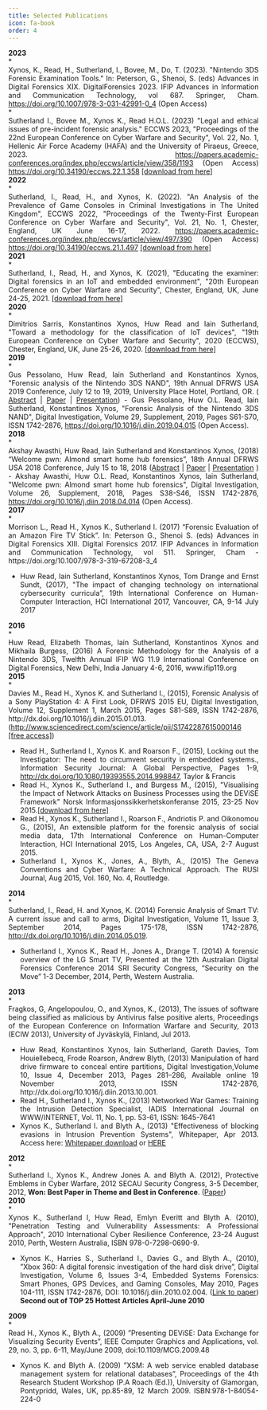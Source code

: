 ```yaml
---
title: Selected Publications
icon: fa-book
order: 4
---
```

<div style="text-align: left; font-weight: bold;">2023</div>
* <div style="text-align: justify;">Xynos, K., Read, H., Sutherland, I., Bovee, M., Do, T. (2023). "Nintendo 3DS Forensic Examination Tools." In: Peterson, G., Shenoi, S. (eds) Advances in Digital Forensics XIX. DigitalForensics 2023. IFIP Advances in Information and Communication Technology, vol 687. Springer, Cham. <a href="https://doi.org/10.1007/978-3-031-42991-0_4">https://doi.org/10.1007/978-3-031-42991-0_4</a> (Open Access) </div>
* <div style="text-align: justify;">Sutherland I., Bovee M., Xynos K., Read H.O.L. (2023) "Legal and ethical issues of pre-incident forensic analysis." ECCWS 2023, "Proceedings of the 22nd European Conference on Cyber Warfare and Security", Vol. 22, No. 1, Hellenic Air Force Academy (HAFA) and the University of Piraeus, Greece, 2023. <a href="https://papers.academic-conferences.org/index.php/eccws/article/view/358/1193">https://papers.academic-conferences.org/index.php/eccws/article/view/358/1193</a> (Open Access) <a href="https://doi.org/10.34190/eccws.22.1.358">https://doi.org/10.34190/eccws.22.1.358</a>  <a href="https://kosta.xynos.eu/assets/publications/Sutherland2023-Legal and Ethical Issues of pre-incident Forensic Analysis.pdf">[download from here]</a> </div>
<div style="text-align: left; font-weight: bold;">2022</div>
* <div style="text-align: justify;"> 
Sutherland, I., Read, H., and Xynos, K. (2022). "An Analysis of the Prevalence of Game Consoles in Criminal Investigations in The United Kingdom", ECCWS 2022, "Proceedings of the Twenty-First European Conference on Cyber Warfare and Security", Vol. 21, No. 1, Chester, England, UK June 16-17, 2022. <a href="https://papers.academic-conferences.org/index.php/eccws/article/view/497/390">https://papers.academic-conferences.org/index.php/eccws/article/view/497/390</a> (Open Access) <a href="https://doi.org/10.34190/eccws.21.1.497">https://doi.org/10.34190/eccws.21.1.497</a> <a href="https://kosta.xynos.eu/assets/publications/Sutherland2022 - An Analysis of the Prevalence of Game Consoles in Criminal Investigations in the United Kingdom.pdf">[download from here]</a> </div>
<div style="text-align: left; font-weight: bold;">2021</div>
* <div style="text-align: justify;"> 
Sutherland, I., Read, H., and Xynos, K. (2021), "Educating the examiner: Digital forensics in an IoT and embedded environment", "20th European Conference on Cyber Warfare and Security", Chester, England, UK, June 24-25, 2021. <a href="https://kosta.xynos.eu/assets/publications/Sutherland2021-Educating_the_examiner- Digital Forensics in an IoT and Embedded Environment - ECCWS2021.pdf">[download from here]</a></div>
<div style="text-align: left; font-weight: bold;">2020</div>
* <div style="text-align: justify;"> Dimitrios Sarris, Konstantinos Xynos, Huw Read and Iain Sutherland, "Toward a methodology for the classification of IoT devices", "19th European Conference on Cyber Warfare and Security", 2020 (ECCWS), Chester, England, UK, June 25-26, 2020. <a href="https://kosta.xynos.eu/assets/publications/Sarris2020-Towards a Methodology for the Classification of IoT Devices-ECCWS2020.pdf">[download from here]</a> </div>
<div style="text-align: left; font-weight: bold;">2019</div>
* <div style="text-align: justify;"> Gus Pessolano, Huw Read, Iain Sutherland and Konstantinos Xynos, "Forensic analysis of the Nintendo 3DS NAND", 19th Annual DFRWS USA 2019 Conference, July 12 to 19, 2019, University Place Hotel, Portland, OR. (  <a href="https://dfrws.org/conferences/dfrws-usa-2019/sessions/forensic-analysis-nintendo-3ds-nand">Abstract</a> | <a href="https://dfrws.org/sites/default/files/session-files/paper-forensic_analysis_of_the_nintendo_3ds_nand.pdf">Paper</a> | <a href="https://dfrws.org/sites/default/files/session-files/2019_usa_pres-forensic_analysis_of_the_nintendo_3ds_nand.pdf">Presentation</a>) - Gus Pessolano, Huw O.L. Read, Iain Sutherland, Konstantinos Xynos, "Forensic Analysis of the Nintendo 3DS NAND", Digital Investigation, Volume 29, Supplement, 2019, Pages S61-S70, ISSN 1742-2876, <a href="https://doi.org/10.1016/j.diin.2019.04.015"> https://doi.org/10.1016/j.diin.2019.04.015</a> (Open Access).</div>
<div style="text-align: left; font-weight: bold;">2018</div>
* <div style="text-align: justify;"> Akshay Awasthi, Huw Read, Iain Sutherland and Konstantinos Xynos, (2018) “Welcome pwn: Almond smart home hub forensics”, 18th Annual DFRWS USA 2018 Conference, July 15 to 18, 2018 (<a href="https://www.dfrws.org/conferences/dfrws-usa-2018/sessions/welcome-pwn-almond-smart-home-hub-forensics">Abstract</a> | <a href="https://www.dfrws.org/sites/default/files/session-files/paper_welcome_pwn_-_almond_smart_home_hub_forensics.pdf">Paper</a> | <a href="https://www.dfrws.org/sites/default/files/session-files/pres_welcome_pwn_-_almond_smart_home_hub_forensics.pdf">Presentation</a> ) - Akshay Awasthi, Huw O.L. Read, Konstantinos Xynos, Iain Sutherland, "Welcome pwn: Almond smart home hub forensics", Digital Investigation, Volume 26, Supplement, 2018, Pages S38-S46, ISSN 1742-2876, <a href="https://doi.org/10.1016/j.diin.2018.04.014" >https://doi.org/10.1016/j.diin.2018.04.014</a> (Open Access).</div>
<div style="text-align: left; font-weight: bold;">2017</div>
* <div style="text-align: justify;"> Morrison L., Read H., Xynos K., Sutherland I. (2017) “Forensic Evaluation of an Amazon Fire TV Stick”. In: Peterson G., Shenoi S. (eds) Advances in Digital Forensics XIII. Digital Forensics 2017. IFIP Advances in Information and Communication Technology, vol 511. Springer, Cham - https://doi.org/10.1007/978-3-319-67208-3_4</div>

* <div style="text-align: justify;"> Huw Read, Iain Sutherland, Konstantinos Xynos, Tom Drange and Ernst Sundt, (2017), "The impact of changing technology on international cybersecurity curricula”, 19th International Conference on Human-Computer Interaction, HCI International 2017, Vancouver, CA, 9-14 July 2017</div>

<div style="text-align: left; font-weight: bold;">2016</div>
* <div style="text-align: justify;"> Huw Read, Elizabeth Thomas, Iain Sutherland, Konstantinos Xynos and Mikhaila Burgess, (2016) A Forensic Methodology for the Analysis of a Nintendo 3DS, Twelfth Annual IFIP WG 11.9 International Conference on Digital Forensics, New Delhi, India January 4-6, 2016, www.ifip119.org</div>
<div style="text-align: left; font-weight: bold;">2015</div>
* <div style="text-align: justify;"> Davies M., Read H., Xynos K. and Sutherland I., (2015), Forensic Analysis of a Sony PlayStation 4: A First Look, DFRWS 2015 EU, Digital Investigation, Volume 12, Supplement 1, March 2015, Pages S81-S89, ISSN 1742-2876, http://dx.doi.org/10.1016/j.diin.2015.01.013.
(<a href="http://www.sciencedirect.com/science/article/pii/S1742287615000146">http://www.sciencedirect.com/science/article/pii/S1742287615000146 [free access]</a>)</div>

* <div style="text-align: justify;"> Read H., Sutherland I., Xynos K. and Roarson F., (2015), Locking out the Investigator: The need to circumvent security in embedded systems., Information Security Journal: A Global Perspective, Pages 1-9, <a href="http://dx.doi.org/10.1080/19393555.2014.998847"> http://dx.doi.org/10.1080/19393555.2014.998847</a>, Taylor & Francis</div>

* <div style="text-align: justify;"> Read H., Xynos K., Sutherland I., and Burgess M., (2015), "Visualising the Impact of Network Attacks on Business Processes using the DEViSE Framework" Norsk Informasjonssikkerhetskonferanse 2015, 23-25 Nov 2015.<a href="https://kosta.xynos.eu/assets/publications/Read2015_NISK_2015_paper.pdf">[download from here]</a></div>

* <div style="text-align: justify;"> Read H., Xynos K., Sutherland I., Roarson F., Andriotis P. and Oikonomou G., (2015), An extensible platform for the forensic analysis of social media data, 17th International Conference on Human-Computer Interaction, HCI International 2015, Los Angeles, CA, USA, 2-7 August 2015.</div>

* <div style="text-align: justify;"> Sutherland I., Xynos K., Jones, A., Blyth, A., (2015) The Geneva Conventions and Cyber Warfare: A Technical Approach. The RUSI Journal, Aug 2015, Vol. 160, No. 4, Routledge.</div>
<div style="text-align: left; font-weight: bold;">2014</div>
* <div style="text-align: justify;"> Sutherland, I., Read, H. and Xynos, K. (2014) Forensic Analysis of Smart TV: A current issue and call to arms, Digital Investigation, Volume 11, Issue 3, September 2014, Pages 175-178, ISSN 1742-2876, <a href="http://dx.doi.org/10.1016/j.diin.2014.05.019"> http://dx.doi.org/10.1016/j.diin.2014.05.019</a>.</div>

* <div style="text-align: justify;"> Sutherland I., Xynos K., Read H., Jones A., Drange T. (2014) A forensic overview of the LG Smart TV, Presented at the 12th Australian Digital Forensics Conference 2014 SRI Security Congress, “Security on the Move” 1-3 December, 2014, Perth, Western Australia.</div>
<div style="text-align: left; font-weight: bold;">2013</div>
* <div style="text-align: justify;"> Fragkos, G, Angelopoulou, O., and Xynos, K., (2013), The issues of software being classified as malicious by Antivirus false positive alerts, Proceedings of the European Conference on Information Warfare and Security, 2013 (ECIW 2013), University of Jyväskylä, Finland, Jul 2013.</div>

* <div style="text-align: justify;">Huw Read, Konstantinos Xynos, Iain Sutherland, Gareth Davies, Tom Houiellebecq, Frode Roarson, Andrew Blyth, (2013) Manipulation of hard drive firmware to conceal entire partitions, Digital Investigation,Volume 10, Issue 4, December 2013, Pages 281–286, Available online 19 November 2013, ISSN 1742-2876, http://dx.doi.org/10.1016/j.diin.2013.10.001.</div>

* <div style="text-align: justify;">Read H., Sutherland I., Xynos K., (2013) Networked War Games: Training the Intrusion Detection Specialist, IADIS International Journal on WWW/INTERNET, Vol. 11, No. 1, pp. 53-61, ISSN: 1645-7641</div>  

* <div style="text-align: justify;">Xynos K., Sutherland I. and Blyth A., (2013) "Effectiveness of blocking evasions in Intrusion Prevention Systems", Whitepaper, Apr 2013. Access here: <a href="http://security.research.glam.ac.uk/media/files/documents/2013-04-22/Effectiveness_of_blocking_evasions_in_Intrusion_Prevention_Systems.pdf">Whitepaper download</a> or <a href="https://kosta.xynos.eu/assets/publications/Xynos2013-Effectiveness%20of%20blocking%20evasions%20in%20Intrusion%20Prevention%20Systems.pdf">HERE</a></div>

<div style="text-align: left; font-weight: bold;">2012</div>
* <div style="text-align: justify;">Sutherland I., Xynos K., Andrew Jones A. and Blyth A. (2012), Protective Emblems in Cyber Warfare, 2012 SECAU Security Congress, 3-5 December, 2012, <span style="font-weight: bold;">Won: Best Paper in Theme and Best in Conference</span>. (<a href="https://ro.ecu.edu.au/cgi/viewcontent.cgi?&httpsredir=1&article=1048&context=isw">Paper</a>)</div>

<div style="text-align: left; font-weight: bold;">2010</div>
* <div style="text-align: justify;">Xynos K., Sutherland I, Huw Read, Emlyn Everitt and Blyth A. (2010), "Penetration Testing and Vulnerability Assessments: A Professional Approach", 2010 International Cyber Resilience Conference, 23-24 August 2010, Perth, Western Australia, ISBN 978-0-7298-0690-9.</div>

* <div style="text-align: justify;">Xynos K., Harries S., Sutherland I., Davies G., and Blyth A., (2010), ”Xbox 360: A digital forensic investigation of the hard disk drive”, Digital Investigation, Volume 6, Issues 3-4, Embedded Systems Forensics: Smart Phones, GPS Devices, and Gaming Consoles, May 2010, Pages 104-111, ISSN 1742-2876, DOI: 10.1016/j.diin.2010.02.004. (<a href="https://www.sciencedirect.com/science/article/pii/S1742287610000125">Link to paper</a>)<span style="font-weight: bold;"> Second out of TOP 25 Hottest Articles April-June 2010</span></div>

<div style="text-align: left; font-weight: bold;">2009</div>
* <div style="text-align: justify;">Read H., Xynos K., Blyth A., (2009) ”Presenting DEViSE: Data Exchange for Visualizing Security Events”, IEEE Computer Graphics and Applications, vol. 29, no. 3, pp. 6-11, May/June 2009, doi:10.1109/MCG.2009.48</div>

* <div style="text-align: justify;">Xynos K. and Blyth A. (2009) ”XSM: A web service enabled database management system for relational databases”, Proceedings of the 4th Research Student Workshop (P.A Roach (Ed.)), University of Glamorgan, Pontypridd, Wales, UK, pp.85-89, 12 March 2009. ISBN:978-1-84054-224-0</div>
